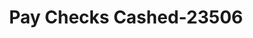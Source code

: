 ---
f_zip-code: 77414
f_state-code: TX
title: Pay Checks Cashed-23506
f_phone: 979-244-2020
f_city-only: Bay City
f_address: 3500 Avenue F Bay City
f_location-unique-id: '23506'
slug: pay-checks-cashed-23506
updated-on: '2024-05-30T13:46:58.046Z'
created-on: '2024-05-30T13:36:59.803Z'
published-on: '2024-05-30T13:54:32.469Z'
f_city-state: cms/city/bay-city-tx.md
f_company: cms/company/pay-checks-cashed.md
f_state: cms/state/texas.md
layout: '[payday-loan].html'
tags: payday-loan
---